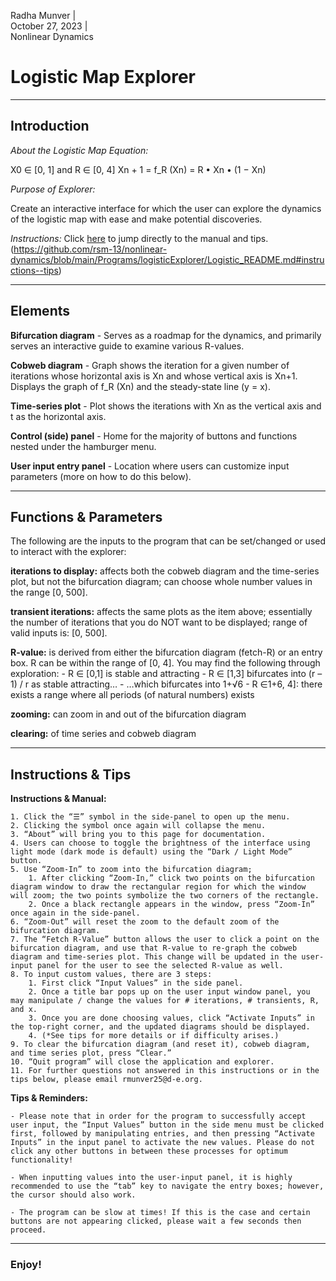 Radha Munver  |  
October 27, 2023  |  
Nonlinear Dynamics

# Logistic Map Explorer
---

## Introduction

*About the Logistic Map Equation:*
    
X0 ∈ [0, 1] and R ∈ [0, 4]
Xn + 1 = f_R (Xn) = R • Xn • (1 − Xn)


*Purpose of Explorer:*

Create an interactive interface for which the user can explore the dynamics of the logistic map with ease and make potential discoveries.


*Instructions:*  Click [here]([url](https://github.com/rsm-13/nonlinear-dynamics/blob/main/Programs/logisticExplorer/Logistic_README.md#instructions--tips)) to jump directly to the manual and tips.
(https://github.com/rsm-13/nonlinear-dynamics/blob/main/Programs/logisticExplorer/Logistic_README.md#instructions--tips)

---

## Elements
                    
**Bifurcation diagram**
	- Serves as a roadmap for the dynamics, and primarily serves an interactive guide to examine various R-values.
                        
**Cobweb diagram**
	- Graph shows the iteration for a given number of iterations whose horizontal axis is Xn and whose vertical axis is Xn+1. Displays the graph of f_R (Xn) and the steady-state line (y = x).
                        
**Time-series plot**
	- Plot shows the iterations with Xn as the vertical axis and t as the horizontal axis.
                        
**Control (side) panel**
	- Home for the majority of buttons and functions nested under the hamburger menu.

**User input entry panel**
	- Location where users can customize input parameters (more on how to do this below).

---
        
## Functions & Parameters                                      

The following are the inputs to the program that can be set/changed or used to interact with the explorer:
                    
**iterations to display:** affects both the cobweb diagram and the time-series plot, but not the bifurcation diagram; can choose whole number values in the range [0, 500].
                        
**transient iterations:** affects the same plots as the item above; essentially the number of iterations that you do NOT want to be displayed; range of valid inputs is: [0, 500].
                        
**R-value:** is derived from either the bifurcation diagram (fetch-R) or an entry box. R can be within the range of [0, 4]. You may find the following through exploration:
	- R ∈ [0,1] is stable and attracting
	- R ∈ [1,3] bifurcates into (r – 1) / r as stable attracting…
	- …which bifurcates into 1+√6
	- R ∈1+6, 4]: there exists a range where all periods (of natural numbers) exists

**zooming:** can zoom in and out of the bifurcation diagram
                        
**clearing:** of time series and cobweb diagram

---

## Instructions & Tips

**Instructions & Manual:**

	1. Click the “☰” symbol in the side-panel to open up the menu.
	2. Clicking the symbol once again will collapse the menu.
	3. “About” will bring you to this page for documentation.
	4. Users can choose to toggle the brightness of the interface using light mode (dark mode is default) using the “Dark / Light Mode” button.
	5. Use “Zoom-In” to zoom into the bifurcation diagram;
		1. After clicking “Zoom-In,” click two points on the bifurcation diagram window to draw the rectangular region for which the window will zoom; the two points symbolize the two corners of the rectangle.
		2. Once a black rectangle appears in the window, press “Zoom-In” once again in the side-panel.
	6. “Zoom-Out” will reset the zoom to the default zoom of the bifurcation diagram.
	7. The “Fetch R-Value” button allows the user to click a point on the bifurcation diagram, and use that R-value to re-graph the cobweb diagram and time-series plot. This change will be updated in the user-input panel for the user to see the selected R-value as well.
	8. To input custom values, there are 3 steps:
		1. First click “Input Values” in the side panel.
		2. Once a title bar pops up on the user input window panel, you may manipulate / change the values for # iterations, # transients, R, and x.
		3. Once you are done choosing values, click “Activate Inputs” in the top-right corner, and the updated diagrams should be displayed.
		4. (*See tips for more details or if difficulty arises.)
	9. To clear the bifurcation diagram (and reset it), cobweb diagram, and time series plot, press “Clear.”
	10. “Quit program” will close the application and explorer.
	11. For further questions not answered in this instructions or in the tips below, please email rmunver25@d-e.org. 

**Tips & Reminders:**

	- Please note that in order for the program to successfully accept user input, the “Input Values” button in the side menu must be clicked first, followed by manipulating entries, and then pressing “Activate Inputs” in the input panel to activate the new values. Please do not click any other buttons in between these processes for optimum functionality!
	
	- When inputting values into the user-input panel, it is highly recommended to use the “tab” key to navigate the entry boxes; however, the cursor should also work.
	
	- The program can be slow at times! If this is the case and certain buttons are not appearing clicked, please wait a few seconds then proceed.

---

### Enjoy!
